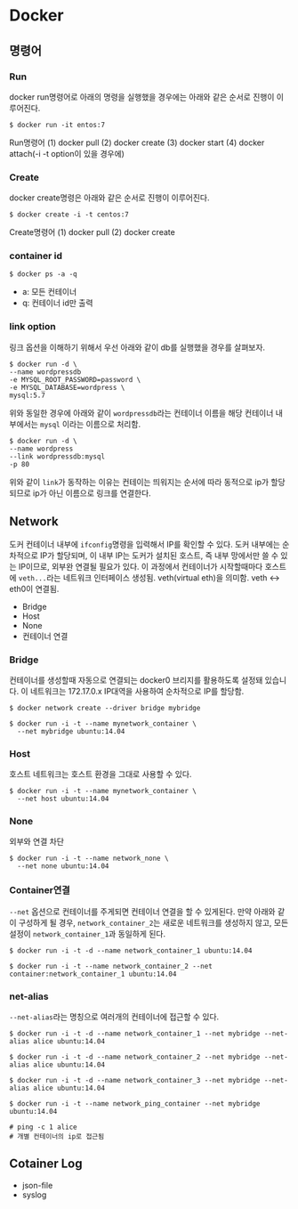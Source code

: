 # Docker


## 명령어

### Run
docker run명령어로 아래의 명령을 실행했을 경우에는 아래와 같은 순서로 진행이 이루어진다.
```
$ docker run -it entos:7
```
Run명령어
(1) docker pull
(2) docker create
(3) docker start
(4) docker attach(-i -t option이 있을 경우에)

### Create
docker create명령은 아래와 같은 순서로 진행이 이루어진다.
```
$ docker create -i -t centos:7
```

Create명령어
(1) docker pull
(2) docker create


### container id
```
$ docker ps -a -q
```
- a: 모든 컨테이너
- q: 컨테이너 id만 출력

### link option
링크 옵션을 이해하기 위해서 우선 아래와 같이 db를 실행했을 경우를 살펴보자. 
```
$ docker run -d \
--name wordpressdb
-e MYSQL_ROOT_PASSWORD=password \
-e MYSQL_DATABASE=wordpress \
mysql:5.7
```
위와 동일한 경우에 아래와 같이 `wordpressdb`라는 컨테이너 이름을 해당 컨테이너 내부에서는 `mysql` 이라는 이름으로 처리함.
```
$ docker run -d \
--name wordpress
--link wordpressdb:mysql
-p 80
```

위와 같이 `link`가 동작하는 이유는 컨테이는 띄워지는 순서에 따라 동적으로 ip가 할당되므로 ip가 아닌 이름으로 링크를 연결한다.

## Network
도커 컨테이너 내부에 `ifconfig`명령을 입력해서 IP를 확인할 수 있다. 도커 내부에는 순차적으로 IP가 할당되며, 이 내부 IP는 도커가 설치된 호스트, 즉 내부 망에서만 쓸 수 있는 IP이므로, 외부완 연결될 필요가 있다. 이 과정에서 컨테이너가 시작할때마다 호스트에 `veth...`라는 네트워크 인터페이스 생성됨. veth(virtual eth)을 의미함.  veth <-> eth0이 연결됨.

- Bridge
- Host
- None
- 컨테이너 연결


### Bridge
컨테이너를 생성할때 자동으로 연결되는 docker0 브리지를 활용하도록 설정돼 있습니다. 이 네트워크는 172.17.0.x IP대역을 사용하여 순차적으로 IP를 할당함.
```
$ docker network create --driver bridge mybridge

$ docker run -i -t --name mynetwork_container \
  --net mybridge ubuntu:14.04
```

### Host
호스트 네트워크는 호스트 환경을 그대로 사용할 수 있다. 
```
$ docker run -i -t --name mynetwork_container \
  --net host ubuntu:14.04
```

### None
외부와 연결 차단
```
$ docker run -i -t --name network_none \
  --net none ubuntu:14.04
```

### Container연결
`--net` 옵션으로 컨테이너를 주게되면 컨테이너 연결을 할 수 있게된다. 만약 아래와 같이 구성하게 될 경우, 
`network_container_2`는 새로운 네트워크를 생성하지 않고, 모든 설정이 `network_container_1`과 동일하게 된다.

```
$ docker run -i -t -d --name network_container_1 ubuntu:14.04

$ docker run -i -t --name network_container_2 --net container:network_container_1 ubuntu:14.04
```

### net-alias
`--net-alias`라는 명칭으로 여러개의 컨테이너에 접근할 수 있다.

```
$ docker run -i -t -d --name network_container_1 --net mybridge --net-alias alice ubuntu:14.04

$ docker run -i -t -d --name network_container_2 --net mybridge --net-alias alice ubuntu:14.04

$ docker run -i -t -d --name network_container_3 --net mybridge --net-alias alice ubuntu:14.04
```

```
$ docker run -i -t --name network_ping_container --net mybridge ubuntu:14.04

# ping -c 1 alice
# 개별 컨테이너의 ip로 접근됨
```

## Cotainer Log
- json-file
- syslog


